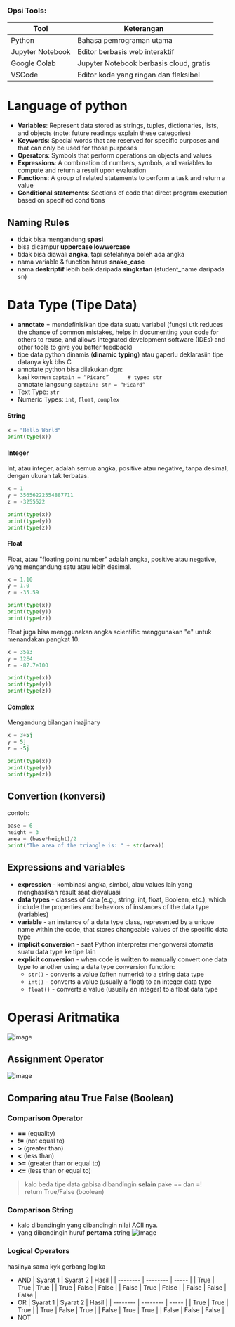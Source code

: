 ### Opsi Tools:
| Tool | Keterangan |
|------|------------|
| Python | Bahasa pemrograman utama |
| Jupyter Notebook | Editor berbasis web interaktif |
| Google Colab | Jupyter Notebook berbasis cloud, gratis |
| VSCode | Editor kode yang ringan dan fleksibel |

# Language of python
- **Variables**: Represent data stored as strings, tuples, dictionaries, lists, and objects (note: future readings explain these categories)
- **Keywords**: Special words that are reserved for specific purposes and that can only be used for those purposes
- **Operators**: Symbols that perform operations on objects and values
- **Expressions**: A combination of numbers, symbols, and variables to compute and return a result upon evaluation
- **Functions**: A group of related statements to perform a task and return a value
- **Conditional** **statements**: Sections of code that direct program execution based on specified conditions

## Naming Rules
 - tidak bisa mengandung **spasi**
 - bisa dicampur **uppercase lowwercase**
 - tidak bisa diawali **angka**, tapi setelahnya boleh ada angka
 - nama variable & function harus **snake_case**
 - nama **deskriptif** lebih baik daripada **singkatan** (student_name daripada sn)

# Data Type (Tipe Data)
 - **annotate** = mendefinisikan tipe data suatu variabel (fungsi utk reduces the chance of common mistakes, helps in documenting your code for others to reuse, and allows integrated development software (IDEs) and other tools to give you better feedback)
 - tipe data python dinamis (**dinamic typing**) atau gaperlu deklarasiin tipe datanya kyk bhs C
 - annotate python bisa dilakukan dgn: <br>kasi komen  ```captain = “Picard”      # type: str``` <br>annotate langsung  ```captain: str = “Picard”```
 - Text Type:	```str```
 - Numeric Types:	```int```, ```float```, ```complex```

#### String
```python
x = "Hello World"
print(type(x))
```

#### Integer
Int, atau integer, adalah semua angka, positive atau negative, tanpa desimal, dengan ukuran tak terbatas.
```python
x = 1
y = 35656222554887711
z = -3255522

print(type(x))
print(type(y))
print(type(z))
```

#### Float
Float, atau "floating point number" adalah angka, positive atau negative, yang mengandung satu atau lebih desimal.
```python
x = 1.10
y = 1.0
z = -35.59

print(type(x))
print(type(y))
print(type(z))
```
Float juga bisa menggunakan angka scientific menggunakan "e" untuk menandakan pangkat 10.
```python
x = 35e3
y = 12E4
z = -87.7e100

print(type(x))
print(type(y))
print(type(z))
```

#### Complex
Mengandung bilangan imajinary
```python
x = 3+5j
y = 5j
z = -5j

print(type(x))
print(type(y))
print(type(z))
```

## Convertion (konversi)
contoh:
```python
base = 6
height = 3
area = (base*height)/2
print("The area of the triangle is: " + str(area)) 
```

## Expressions and variables
- **expression** - kombinasi angka, simbol, alau values lain yang menghasilkan result saat dievaluasi
- **data types** - classes of data (e.g., string, int, float, Boolean, etc.), which include the properties and behaviors of instances of the data type (variables)
- **variable** - an instance of a data type class, represented by a unique name within the code, that stores changeable values of the specific data type
- **implicit conversion** - saat Python interpreter mengonversi otomatis suatu data type ke tipe lain
- **explicit conversion** - when code is written to manually convert one data type to another using a data type conversion function:
  * ```str()``` - converts a value (often numeric) to a string data type
  * ```int()``` - converts a value (usually a float) to an integer data type
  * ```float()``` - converts a value (usually an integer) to a float data type

# Operasi Aritmatika
![image](https://github.com/user-attachments/assets/adb594ef-3dd4-45dd-896a-cc8fa5b6489b)

## Assignment Operator
![image](https://github.com/user-attachments/assets/3b1089a7-5a6a-436e-bc6e-0c71815f7dac)

## Comparing atau True False (Boolean)
### Comparison Operator
- **==**    (equality) 
- **!=**    (not equal to) 
- **>**     (greater than)
- **<**     (less than)
- **>=**    (greater than or equal to)
- **<=**    (less than or equal to)
> kalo beda tipe data gabisa dibandingin **selain** pake == dan =!
> <br>return True/False (boolean)

### Comparison String
- kalo dibandingin yang dibandingin nilai ACII nya.
- yang dibandingin huruf **pertama** string
![image](https://github.com/user-attachments/assets/f2c1d8d3-92c3-4b08-bf36-fd8116f1c0c9)

### Logical Operators
hasilnya sama kyk gerbang logika
- AND
  | Syarat 1 | Syarat 2 | Hasil |
  | -------- | -------- | ----- |
  | True | True | True |
  | True | False | False |
  | False | True | False |
  | False | False | False |
- OR
  | Syarat 1 | Syarat 2 | Hasil |
  | -------- | -------- | ----- |
  | True | True | True |
  | True | False | True |
  | False | True | True |
  | False | False | False |
- NOT
